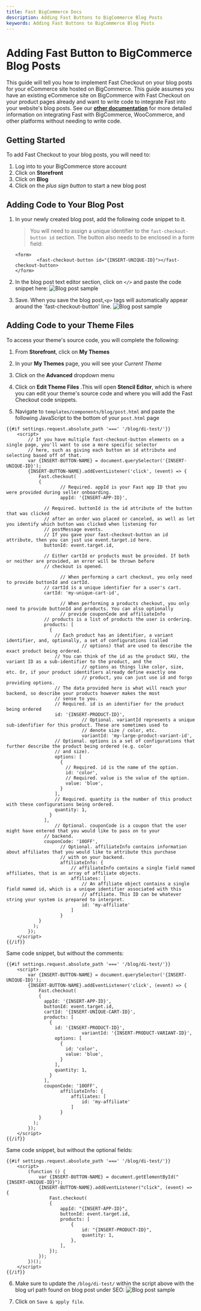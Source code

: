 ```yaml
---
title: Fast BigCommerce Docs
description: Adding Fast Buttons to BigCommerce Blog Posts
keywords: Adding Fast Buttons to BigCommerce Blog Posts
---
```


# Adding Fast Button to BigCommerce Blog Posts

This guide will tell you how to implement Fast Checkout on your blog posts for your eCommerce site hosted on
BigCommerce. This guide assumes you have an existing eCommerce site on BigCommerce with Fast Checkout on your product
pages already and want to write code to integrate Fast into your website's blog posts. See our
[**other documentation**](https://fast.co/docs) for more detailed information on integrating Fast with
BigCommerce, WooCommerce, and other platforms without needing to write code.

## Getting Started

To add Fast Checkout to your blog posts, you will need to:

1. Log into to your BigCommerce store account
2. Click on **Storefront**
3. Click on **Blog**
4. Click on the _plus sign button_ to start a new blog post

## Adding Code to Your Blog Post

1. In your newly created blog post, add the following code snippet to it.

   > You will need to assign a unique identifier to the `fast-checkout-button id` section. The button also needs to be enclosed in a form field:

   ```
   <form>
           <fast-checkout-button id="{INSERT-UNIQUE-ID}"></fast-checkout-button>
   </form>
   ```

2. In the blog post text editor section, click on `</>` and paste the code snippet here:
   ![Blog post sample](images/blog_post1.png)

3. Save. When you save the blog post,`<p>` tags will automatically appear around the `fast-checkout-button' line.
   ![Blog post sample](images/blog_post2.png)

## Adding Code to your Theme Files

To access your theme's source code, you will complete the following:

1. From **Storefront**, click on **My Themes**

2. In your **My Themes** page, you will see your _Current Theme_

3. Click on the **Advanced** dropdown menu

4. Click on **Edit Theme Files** .This will open **Stencil Editor**, which is where you can edit your theme's source code and where you will add the Fast Checkout code snippets.

5. Navigate to `templates/components/blog/post.html` and paste the following JavaScript to the bottom of your `post.html` page

```
{{#if settings.request.absolute_path '===' '/blog/di-test/'}}
    <script>
        // If you have multiple fast-checkout-button elements on a single page, you'll want to use a more specific selector
        // here, such as giving each button an id attribute and selecting based off of that.
        var {INSERT-BUTTON-NAME} = document.querySelector('{INSERT-UNIQUE-ID}');
        {INSERT-BUTTON-NAME}.addEventListener('click', (event) => {
            Fast.checkout(
            {
                    // Required. appId is your Fast app ID that you were provided during seller onboarding.
                    appId: '{INSERT-APP-ID}',

              // Required. buttonId is the id attribute of the button that was clicked
              // after an order was placed or canceled, as well as let you identify which button was clicked when listening for
              // postMessage events.
              // If you gave your fast-checkout-button an id attribute, then you can just use event.target.id here.
              buttonId: event.target.id,

              // Either cartId or products must be provided. If both or neither are provided, an error will be thrown before
              // checkout is opened.

                    // When performing a cart checkout, you only need to provide buttonId and cartId.
              // cartId is a unique identifier for a user's cart.
              cartId: 'my-unique-cart-id',

                    // When performing a products checkout, you only need to provide buttonId and products. You can also optionally
                    // provide couponCode and affiliateInfo
              // products is a list of products the user is ordering.
              products: [
                {
                  // Each product has an identifier, a variant identifier, and, optionally, a set of configurations (called
                            // options) that are used to describe the exact product being ordered.
                  // You can think of the id as the product SKU, the variant ID as a sub-identifier to the product, and the
                            // options as things like color, size, etc. Or, if your product identifiers already define exactly one
                            // product, you can just use id and forgo providing options.
                  // The data provided here is what will reach your backend, so describe your products however makes the most
                  // sense to you.
                  // Required. id is an identifier for the product being ordered
                  id: '{INSERT-PRODUCT-ID}',
                            // Optional. variantId represents a unique sub-idenfifier for this product. These are sometimes used to
                            // denote size / color, etc.
                            variantId: 'my-large-product-variant-id',
                  // Optional. options is a set of configurations that further describe the product being ordered (e.g. color
                  // and size).
                  options: [
                    {
                      // Required. id is the name of the option.
                      id: 'color',
                      // Required. value is the value of the option.
                      value: 'blue',
                    }
                  ],
                  // Required. quantity is the number of this product with these configurations being ordered.
                  quantity: 1,
                }
              ],
                  // Optional. couponCode is a coupon that the user might have entered that you would like to pass on to your
              // backend.
              couponCode: '10OFF',
                    // Optional. affiliateInfo contains information about affiliates that you would like to attribute this purchase
                    // with on your backend.
                    affiliateInfo: {
                        // affiliateInfo contains a single field named affiliates, that is an array of affiliate objects.
                        affiliates: [
                            // An affiliate object contains a single field named id, which is a unique identifier associated with this
                            // affiliate. This ID can be whatever string your system is prepared to interpret.
                            id: 'my-affiliate'
                        ]
                    }
            }
          );
        });
    </script>
{{/if}}
```

Same code snippet, but without the comments:

```
{{#if settings.request.absolute_path '===' '/blog/di-test/'}}
    <script>
        var {INSERT-BUTTON-NAME} = document.querySelector('{INSERT-UNIQUE-ID}');
        {INSERT-BUTTON-NAME}.addEventListener('click', (event) => {
            Fast.checkout(
            {
              appId: '{INSERT-APP-ID}',
              buttonId: event.target.id,
              cartId: '{INSERT-UNIQUE-CART-ID}',
              products: [
                {
                  id: '{INSERT-PRODUCT-ID}',
                            variantId: '{INSERT-PRODUCT-VARIANT-ID}',
                  options: [
                    {
                      id: 'color',
                      value: 'blue',
                    }
                  ],
                  quantity: 1,
                }
              ],
              couponCode: '10OFF',
                    affiliateInfo: {
                        affiliates: [
                            id: 'my-affiliate'
                        ]
                    }
            }
          );
        });
    </script>
{{/if}}
```

Same code snippet, but without the optional fields:

```
{{#if settings.request.absolute_path '===' '/blog/di-test/'}}
    <script>
    	(function () {
            var {INSERT-BUTTON-NAME} = document.getElementById("{INSERT-UNIQUE-ID}");
            {INSERT-BUTTON-NAME}.addEventListener("click", (event) => {
            	Fast.checkout(
                {
	    			appId: "{INSERT-APP-ID}",
            	    buttonId: event.target.id,
            	    products: [
                        {
                            id: "{INSERT-PRODUCT-ID}",
                            quantity: 1,
                        },
         			],
        		});
        	});
        })();
    </script>
{{/if}}
```

6. Make sure to update the `/blog/di-test/` within the script above with the blog url path found on blog post under SEO:
   ![Blog post sample](images/blog_post_url.png)

7. Click on `Save & apply file`.
